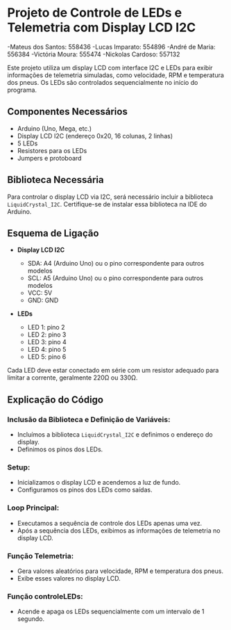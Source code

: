 # Projeto de Controle de LEDs e Telemetria com Display LCD I2C

-Mateus dos Santos: 558436
-Lucas Imparato: 554896
-André de Maria: 556384
-Victória Moura: 555474
-Nickolas Cardoso: 557132

Este projeto utiliza um display LCD com interface I2C e LEDs para exibir informações de telemetria simuladas, como velocidade, RPM e temperatura dos pneus. Os LEDs são controlados sequencialmente no início do programa.

## Componentes Necessários

- Arduino (Uno, Mega, etc.)
- Display LCD I2C (endereço 0x20, 16 colunas, 2 linhas)
- 5 LEDs
- Resistores para os LEDs
- Jumpers e protoboard

## Biblioteca Necessária

Para controlar o display LCD via I2C, será necessário incluir a biblioteca `LiquidCrystal_I2C`. Certifique-se de instalar essa biblioteca na IDE do Arduino.

## Esquema de Ligação

- **Display LCD I2C**
  - SDA: A4 (Arduino Uno) ou o pino correspondente para outros modelos
  - SCL: A5 (Arduino Uno) ou o pino correspondente para outros modelos
  - VCC: 5V
  - GND: GND

- **LEDs**
  - LED 1: pino 2
  - LED 2: pino 3
  - LED 3: pino 4
  - LED 4: pino 5
  - LED 5: pino 6

Cada LED deve estar conectado em série com um resistor adequado para limitar a corrente, geralmente 220Ω ou 330Ω.

## Explicação do Código

### Inclusão da Biblioteca e Definição de Variáveis:

- Incluímos a biblioteca `LiquidCrystal_I2C` e definimos o endereço do display.
- Definimos os pinos dos LEDs.

### Setup:

- Inicializamos o display LCD e acendemos a luz de fundo.
- Configuramos os pinos dos LEDs como saídas.

### Loop Principal:

- Executamos a sequência de controle dos LEDs apenas uma vez.
- Após a sequência dos LEDs, exibimos as informações de telemetria no display LCD.

### Função Telemetria:

- Gera valores aleatórios para velocidade, RPM e temperatura dos pneus.
- Exibe esses valores no display LCD.

### Função controleLEDs:

- Acende e apaga os LEDs sequencialmente com um intervalo de 1 segundo.
